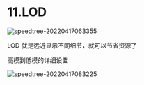 # 11.LOD
![speedtree-20220417063355](https://image-1300893378.cos.ap-shanghai.myqcloud.com/docs/speedtree/SpeedTree-20220417063355.png)

LOD 就是远近显示不同细节，就可以节省资源了

高模到低模的详细设置


![speedtree-20220417083225](https://image-1300893378.cos.ap-shanghai.myqcloud.com/docs/speedtree/SpeedTree-20220417083225.png)